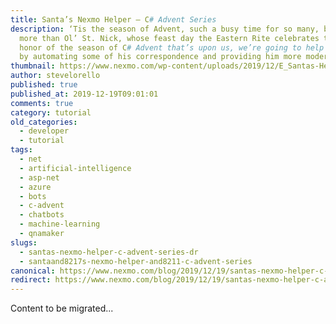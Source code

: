 ```yaml
---
title: Santa’s Nexmo Helper – C# Advent Series
description: ‘Tis the season of Advent, such a busy time for so many, but none
  more than Ol’ St. Nick, whose feast day the Eastern Rite celebrates today. In
  honor of the season of C# Advent that’s upon us, we’re going to help Santa out
  by automating some of his correspondence and providing him more modern […]
thumbnail: https://www.nexmo.com/wp-content/uploads/2019/12/E_Santas-Helper_1200x600.jpg
author: stevelorello
published: true
published_at: 2019-12-19T09:01:01
comments: true
category: tutorial
old_categories:
  - developer
  - tutorial
tags:
  - net
  - artificial-intelligence
  - asp-net
  - azure
  - bots
  - c-advent
  - chatbots
  - machine-learning
  - qnamaker
slugs:
  - santas-nexmo-helper-c-advent-series-dr
  - santaand8217s-nexmo-helper-and8211-c-advent-series
canonical: https://www.nexmo.com/blog/2019/12/19/santas-nexmo-helper-c-advent-series-dr
redirect: https://www.nexmo.com/blog/2019/12/19/santas-nexmo-helper-c-advent-series-dr
---
```

Content to be migrated...